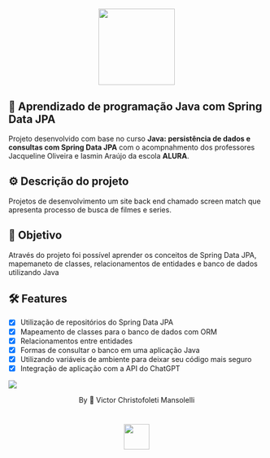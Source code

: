 <div align="center">
<h1>
    <img src="https://github.com/VMansolelli/Projeto-Alugames-Alura/assets/138635441/b5fff654-c5a3-406e-908b-fbe963644f3e" width="150px">
</h1>

</div>

## 🚀  Aprendizado de programação Java com Spring Data JPA
Projeto desenvolvido com base no curso **Java: persistência de dados e consultas com Spring Data JPA** com o acompnahmento dos professores Jacqueline Oliveira e 
Iasmin Araújo da escola **ALURA**.

## ⚙️ Descrição do projeto
Projetos de desenvolvimento um site back end chamado screen match que apresenta processo de busca de filmes e series.

## 🎯 Objetivo 
Através do projeto foi possível aprender os conceitos de Spring Data JPA, mapemaneto de classes, relacionamentos de entidades e banco de dados utilizando Java

## 🛠 Features
- [x] Utilização de repositórios do Spring Data JPA
- [x] Mapeamento de classes para o banco de dados com ORM
- [x] Relacionamentos entre entidades
- [x] Formas de consultar o banco em uma aplicação Java
- [x] Utilizando variáveis de ambiente para deixar seu código mais seguro
- [x] Integração de aplicação com a API do ChatGPT

![](https://raw.githubusercontent.com/andreasbm/readme/master/assets/lines/rainbow.png)

<div align="center">By 🍃 Victor Christofoleti Mansolelli
<h1>
    <img src="https://github.com/VMansolelli/Projeto-Alugames-Alura/assets/138635441/b5fff654-c5a3-406e-908b-fbe963644f3e" width="50px">
</h1>
</div>


